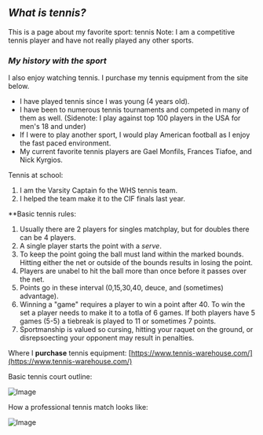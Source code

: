 
## _What is tennis?_
This is a page about my favorite sport: tennis
Note: I am a competitive tennis player and have not really played any other sports.
### _My history with the sport_
I also enjoy watching tennis. I purchase my tennis equipment from the site below.

- I have played tennis since I was young (4 years old).
- I have been to numerous tennis tournaments and competed in many of them as well. (Sidenote: I play against top 100 players in the USA for men's 18 and under)
- If I were to play another sport, I would play American football as I enjoy the fast paced environment.
- My current favorite tennis players are Gael Monfils, Frances Tiafoe, and Nick Kyrgios.

Tennis at school:
1. I am the Varsity Captain fo the WHS tennis team.
2. I helped the team make it to the CIF finals last year.




**Basic tennis rules:
1. Usually there are 2 players for singles matchplay, but for doubles there can be 4 players.
2. A single player starts the point with a _serve_.
3. To keep the point going the ball must land within the marked bounds. Hitting either the net or outside of the bounds results in losing the point.
4. Players are unabel to hit the ball more than once before it passes over the net.
5. Points go in these interval (0,15,30,40, deuce, and (sometimes) advantage).
6. Winning a "game" requires a player to win a point after 40. To win the set a player needs to make it to a totla of 6 games. If both players have 5 games (5-5) a tiebreak is played to 11 or sometimes 7 points.
7. Sportmanship is valued so cursing, hitting your raquet on the ground, or disrepsoecting your opponent may result in penalties.


Where I **purchase** tennis equipment:
[https://www.tennis-warehouse.com/](https://www.tennis-warehouse.com/)

Basic tennis court outline:

![Image](https://freesvg.org/img/tennis-court.png)


How a professional tennis match looks like:

![Image](https://c.pxhere.com/photos/b1/44/athletes_audience_competition_court_crowd_fans_game_group-984268.jpg!d)
